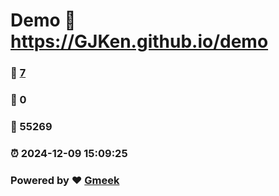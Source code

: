# Demo :link: https://GJKen.github.io/demo 
### :page_facing_up: [7](https://GJKen.github.io/demo/tag.html) 
### :speech_balloon: 0 
### :hibiscus: 55269 
### :alarm_clock: 2024-12-09 15:09:25 
### Powered by :heart: [Gmeek](https://github.com/Meekdai/Gmeek)
